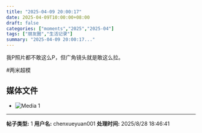 ```yaml
---
title: "2025-04-09 20:00:17"
date: 2025-04-09T10:00:00+08:00
draft: false
categories: ["moments","2025","2025-04"]
tags: ["朋友圈","生活记录"]
summary: "2025-04-09 20:00:17..."
---
```


我P照片都不敢这么P，但广角镜头就是敢这么拉。

​#两米超模

## 媒体文件

- ![Media 1](/Moments/photos/2025-04-09/202504092000170.jpg)

---

**帖子类型:** 1
**用户名:** chenxueyuan001
**处理时间:** 2025/8/28 18:46:41